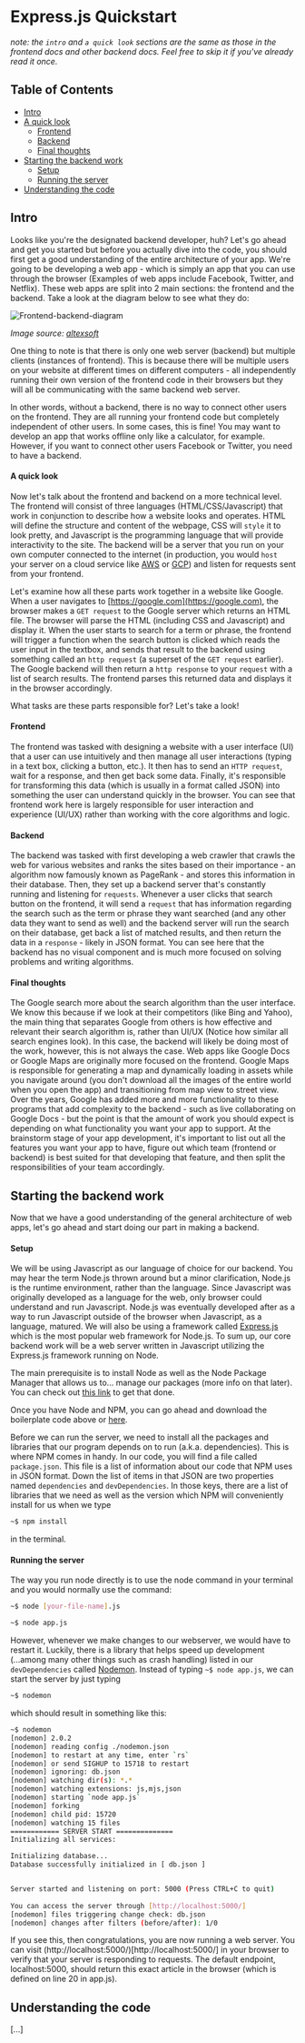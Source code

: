 # Express.js Quickstart

*note: the `intro` and `a quick look` sections are the same as those in the frontend docs and other backend docs. Feel free to skip it if you've already read it once.*

## Table of Contents

* [Intro](#intro)
* [A quick look](#a-quick-look)
    * [Frontend](#frontend)
    * [Backend](#backend)
    * [Final thoughts](#final-thoughts)
* [Starting the backend work](#starting-the-backend-work)
    * [Setup](#setup)
    * [Running the server](#running-the-server)
* [Understanding the code](#understanding-the-code)

## Intro

Looks like you're the designated backend developer, huh? Let's go ahead and get you started but before you actually dive into the code, you should first get a good understanding of the entire architecture of your app. We're going to be developing a web app - which is simply an app that you can use through the browser (Examples of web apps include Facebook, Twitter, and Netflix). These web apps are split into 2 main sections: the frontend and the backend. Take a look at the diagram below to see what they do:

![Frontend-backend-diagram](./assets/frontend-backend.png)

*Image source: [altexsoft](https://www.altexsoft.com/blog/front-end-development-technologies-concepts/)*

One thing to note is that there is only one web server (backend) but multiple clients (instances of frontend). This is because there will be multiple users on your website at different times on different computers - all independently running their own version of the frontend code in their browsers but they will all be communicating with the same backend web server.

In other words, without a backend, there is no way to connect other users on the frontend. They are all running your frontend code but completely independent of other users. In some cases, this is fine! You may want to develop an app that works offline only like a calculator, for example. However, if you want to connect other users Facebook or Twitter, you need to have a backend.

#### A quick look

Now let's talk about the frontend and backend on a more technical level. The frontend will consist of three languages (HTML/CSS/Javascript) that work in conjunction to describe how a website looks and operates. HTML will define the structure and content of the webpage, CSS will `style` it to look pretty, and Javascript is the programming language that will provide interactivity to the site. The backend will be a server that you run on your own computer connected to the internet (in production, you would `host` your server on a cloud service like [AWS](https://aws.amazon.com/) or [GCP](https://cloud.google.com/)) and listen for requests sent from your frontend.


Let's examine how all these parts work together in a website like Google. When a user navigates to [https://google.com](https://google.com), the browser makes a `GET request` to the Google server which returns an HTML file. The browser will parse the HTML (including CSS and Javascript) and display it. When the user starts to search for a term or phrase, the frontend will trigger a function when the search button is clicked which reads the user input in the textbox, and sends that result to the backend using something called an `http request` (a superset of the `GET request` earlier). The Google backend will then return a `http response` to your `request` with a list of search results. The frontend parses this returned data and displays it in the browser accordingly.

What tasks are these parts responsible for? Let's take a look! 

#### Frontend


The frontend was tasked with designing a website with a user interface (UI) that a user can use intuitively and then manage all user interactions (typing in a text box, clicking a button, etc.). It then has to send an `HTTP request`, wait for a response, and then get back some data. Finally, it's responsible for transforming this data (which is usually in a format called JSON) into something the user can understand quickly in the browser. You can see that frontend work here is largely responsible for user interaction and experience (UI/UX) rather than working with the core algorithms and logic.

#### Backend

The backend was tasked with first developing a web crawler that crawls the web for various websites and ranks the sites based on their importance - an algorithm now famously known as PageRank - and stores this information in their database. Then, they set up a backend server that's constantly running and listening for `requests`. Whenever a user clicks that search button on the frontend, it will send a `request` that has information regarding the search such as the term or phrase they want searched (and any other data they want to send as well) and the backend server will run the search on their database, get back a list of matched results, and then return the data in a `response` - likely in JSON format. You can see here that the backend has no visual component and is much more focused on solving problems and writing algorithms. 

#### Final thoughts

The Google search more about the search algorithm than the user interface. We know this because if we look at their competitors (like Bing and Yahoo), the main thing that separates Google from others is how effective and relevant their search algorithm is, rather than UI/UX (Notice how similar all search engines look). In this case, the backend will likely be doing most of the work, however, this is not always the case. Web apps like Google Docs or Google Maps are originally more focused on the frontend. Google Maps is responsible for generating a map and dynamically loading in assets while you navigate around (you don't download all the images of the entire world when you open the app) and transitioning from map view to street view. Over the years, Google has added more and more functionality to these programs that add complexity to the backend - such as live collaborating on Google Docs - but the point is that the amount of work you should expect is depending on what functionality you want your app to support. At the brainstorm stage of your app development, it's important to list out all the features you want your app to have, figure out which team (frontend or backend) is best suited for that developing that feature, and then split the responsibilities of your team accordingly.


## Starting the backend work

Now that we have a good understanding of the general architecture of web apps, let's go ahead and start doing our part in making a backend.

#### Setup

We will be using Javascript as our language of choice for our backend. You may hear the term Node.js thrown around but a minor clarification, Node.js is the runtime environment, rather than the language. Since Javascript was originally developed as a language for the web, only browser could understand and run Javascript. Node.js was eventually developed after as a way to run Javascript outside of the browser when Javascript, as a language, matured. We will also be using a framework called [Express.js](https://expressjs.com/) which is the most popular web framework for Node.js. To sum up, our core backend work will be a web server written in Javascript utilizing the Express.js framework running on Node.

The main prerequisite is to install Node as well as the Node Package Manager that allows us to... manage our packages (more info on that later). You can check out [this link](https://docs.npmjs.com/downloading-and-installing-node-js-and-npm) to get that done.

Once you have Node and NPM, you can go ahead and download the boilerplate code above or [here](https://github.com/ryqndev/learn-ryqn-dev/tree/content-update/src/templates/express). 

Before we can run the server, we need to install all the packages and libraries that our program depends on to run (a.k.a. dependencies). This is where NPM comes in handy. In our code, you will find a file called `package.json`. This file is a list of information about our code that NPM uses in JSON format. Down the list of items in that JSON are two properties named `dependencies` and `devDependencies`. In those keys, there are a list of libraries that we need as well as the version which NPM will conveniently install for us when we type

```bash
~$ npm install
```

in the terminal.

#### Running the server

The way you run node directly is to use the node command in your terminal and you would normally use the command:

```bash
~$ node [your-file-name].js

~$ node app.js
```

However, whenever we make changes to our webserver, we would have to restart it. Luckily, there is a library that helps speed up development (...among many other things such as crash handling) listed in our `devDependencies` called [Nodemon](https://nodemon.io/). Instead of typing `~$ node app.js`, we can start the server by just typing 

```bash
~$ nodemon
```

which should result in something like this:

```bash
~$ nodemon
[nodemon] 2.0.2
[nodemon] reading config ./nodemon.json
[nodemon] to restart at any time, enter `rs`
[nodemon] or send SIGHUP to 15718 to restart
[nodemon] ignoring: db.json
[nodemon] watching dir(s): *.*
[nodemon] watching extensions: js,mjs,json
[nodemon] starting `node app.js`
[nodemon] forking
[nodemon] child pid: 15720
[nodemon] watching 15 files
============ SERVER START ==============
Initializing all services:

Initializing database...
Database successfully initialized in [ db.json ]


Server started and listening on port: 5000 (Press CTRL+C to quit)
    
You can access the server through [http://localhost:5000/]
[nodemon] files triggering change check: db.json
[nodemon] changes after filters (before/after): 1/0

```

If you see this, then congratulations, you are now running a web server. You can visit (http://localhost:5000/)[http://localhost:5000/] in your browser to verify that your server is responding to requests. The default endpoint, localhost:5000, should return this exact article in the browser (which is defined on line 20 in app.js).

## Understanding the code

[...]